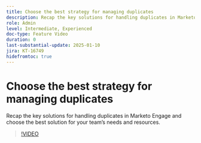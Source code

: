 ```yaml
---
title: Choose the best strategy for managing duplicates
description: Recap the key solutions for handling duplicates in Marketo Engage and choose the best solution for your team’s needs and resources.
role: Admin
level: Intermediate, Experienced
doc-type: Feature Video
duration: 0
last-substantial-update: 2025-01-10
jira: KT-16749
hidefromtoc: true
---
```


# Choose the best strategy for managing duplicates

Recap the key solutions for handling duplicates in Marketo Engage and choose the best solution for your team’s needs and resources.

>[!VIDEO](https://video.tv.adobe.com/v/3429502/?learn=on&enablevpops)
